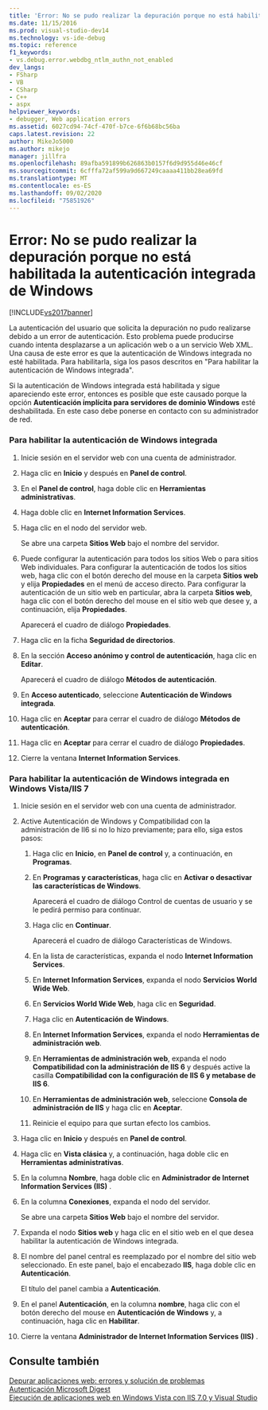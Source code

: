```yaml
---
title: 'Error: No se pudo realizar la depuración porque no está habilitada la autenticación integrada de Windows | Microsoft Docs'
ms.date: 11/15/2016
ms.prod: visual-studio-dev14
ms.technology: vs-ide-debug
ms.topic: reference
f1_keywords:
- vs.debug.error.webdbg_ntlm_authn_not_enabled
dev_langs:
- FSharp
- VB
- CSharp
- C++
- aspx
helpviewer_keywords:
- debugger, Web application errors
ms.assetid: 6027cd94-74cf-470f-b7ce-6f6b68bc56ba
caps.latest.revision: 22
author: MikeJo5000
ms.author: mikejo
manager: jillfra
ms.openlocfilehash: 89afba591899b626863b0157f6d9d955d46e46cf
ms.sourcegitcommit: 6cfffa72af599a9d667249caaaa411bb28ea69fd
ms.translationtype: MT
ms.contentlocale: es-ES
ms.lasthandoff: 09/02/2020
ms.locfileid: "75851926"
---
```

# <a name="error-debugging-failed-because-integrated-windows-authentication-is-not-enabled"></a>Error: No se pudo realizar la depuración porque no está habilitada la autenticación integrada de Windows
[!INCLUDE[vs2017banner](../includes/vs2017banner.md)]

La autenticación del usuario que solicita la depuración no pudo realizarse debido a un error de autenticación. Esto problema puede producirse cuando intenta desplazarse a un aplicación web o a un servicio Web XML. Una causa de este error es que la autenticación de Windows integrada no esté habilitada. Para habilitarla, siga los pasos descritos en "Para habilitar la autenticación de Windows integrada".  
  
 Si la autenticación de Windows integrada está habilitada y sigue apareciendo este error, entonces es posible que este causado porque la opción **Autenticación implícita para servidores de dominio Windows** esté deshabilitada. En este caso debe ponerse en contacto con su administrador de red.  
  
### <a name="to-enable-integrated-windows-authentication"></a>Para habilitar la autenticación de Windows integrada  
  
1. Inicie sesión en el servidor web con una cuenta de administrador.  
  
2. Haga clic en **Inicio** y después en **Panel de control**.  
  
3. En el **Panel de control**, haga doble clic en **Herramientas administrativas**.  
  
4. Haga doble clic en **Internet Information Services**.  
  
5. Haga clic en el nodo del servidor web.  
  
     Se abre una carpeta **Sitios Web** bajo el nombre del servidor.  
  
6. Puede configurar la autenticación para todos los sitios Web o para sitios Web individuales. Para configurar la autenticación de todos los sitios web, haga clic con el botón derecho del mouse en la carpeta **Sitios web** y elija **Propiedades** en el menú de acceso directo. Para configurar la autenticación de un sitio web en particular, abra la carpeta **Sitios web**, haga clic con el botón derecho del mouse en el sitio web que desee y, a continuación, elija **Propiedades**.  
  
     Aparecerá el cuadro de diálogo **Propiedades**.  
  
7. Haga clic en la ficha **Seguridad de directorios**.  
  
8. En la sección **Acceso anónimo y control de autenticación**, haga clic en **Editar**.  
  
     Aparecerá el cuadro de diálogo **Métodos de autenticación**.  
  
9. En **Acceso autenticado**, seleccione **Autenticación de Windows integrada**.  
  
10. Haga clic en **Aceptar** para cerrar el cuadro de diálogo **Métodos de autenticación**.  
  
11. Haga clic en **Aceptar** para cerrar el cuadro de diálogo **Propiedades**.  
  
12. Cierre la ventana **Internet Information Services**.  
  
### <a name="to-enable-integrated-windows-authentication-in-windows-vistaiis-7"></a>Para habilitar la autenticación de Windows integrada en Windows Vista/IIS 7  
  
1. Inicie sesión en el servidor web con una cuenta de administrador.  
  
2. Active Autenticación de Windows y Compatibilidad con la administración de II6 si no lo hizo previamente; para ello, siga estos pasos:  
  
    1. Haga clic en **Inicio**, en **Panel de control** y, a continuación, en **Programas**.  
  
    2. En **Programas y características**, haga clic en **Activar o desactivar las características de Windows**.  
  
         Aparecerá el cuadro de diálogo Control de cuentas de usuario y se le pedirá permiso para continuar.  
  
    3. Haga clic en **Continuar**.  
  
         Aparecerá el cuadro de diálogo Características de Windows.  
  
    4. En la lista de características, expanda el nodo **Internet Information Services**.  
  
    5. En **Internet Information Services**, expanda el nodo **Servicios World Wide Web**.  
  
    6. En **Servicios World Wide Web**, haga clic en **Seguridad**.  
  
    7. Haga clic en **Autenticación de Windows**.  
  
    8. En **Internet Information Services**, expanda el nodo **Herramientas de administración web**.  
  
    9. En **Herramientas de administración web**, expanda el nodo **Compatibilidad con la administración de IIS 6** y después active la casilla **Compatibilidad con la configuración de IIS 6 y metabase de IIS 6**.  
  
    10. En **Herramientas de administración web**, seleccione **Consola de administración de IIS** y haga clic en **Aceptar**.  
  
    11. Reinicie el equipo para que surtan efecto los cambios.  
  
3. Haga clic en **Inicio** y después en **Panel de control**.  
  
4. Haga clic en **Vista clásica** y, a continuación, haga doble clic en **Herramientas administrativas**.  
  
5. En la columna **Nombre**, haga doble clic en **Administrador de Internet Information Services (IIS)** .  
  
6. En la columna **Conexiones**, expanda el nodo del servidor.  
  
     Se abre una carpeta **Sitios Web** bajo el nombre del servidor.  
  
7. Expanda el nodo **Sitios web** y haga clic en el sitio web en el que desea habilitar la autenticación de Windows integrada.  
  
8. El nombre del panel central es reemplazado por el nombre del sitio web seleccionado. En este panel, bajo el encabezado **IIS**, haga doble clic en **Autenticación**.  
  
     El título del panel cambia a **Autenticación**.  
  
9. En el panel **Autenticación**, en la columna **nombre**, haga clic con el botón derecho del mouse en **Autenticación de Windows** y, a continuación, haga clic en **Habilitar**.  
  
10. Cierre la ventana **Administrador de Internet Information Services (IIS)** .  
  
## <a name="see-also"></a>Consulte también  
 [Depurar aplicaciones web: errores y solución de problemas](../debugger/debugging-web-applications-errors-and-troubleshooting.md)   
 [Autenticación Microsoft Digest](https://msdn2.microsoft.com/library/Aa378744.aspx)   
 [Ejecución de aplicaciones web en Windows Vista con IIS 7.0 y Visual Studio](https://msdn.microsoft.com/library/262a82ac-dd0e-4096-86c6-fb463e88be66)
